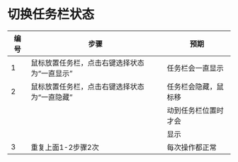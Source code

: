 # 切换任务栏状态

| 编号 | 步骤                                         | 预期                 |
| ---- | -------------------------------------------- | -------------------- |
| 1    | 鼠标放置任务栏，点击右键选择状态为“一直显示” | 任务栏会一直显示     |
| 2    | 鼠标放置任务栏，点击右键选择状态为“一直隐藏” | 任务栏会隐藏，鼠标移 | 
|      |                                              |  动到任务栏位置时才会|
|      |                                              |  显示	             |
| 3    | 重复上面1-2步骤2次                           | 每次操作都正常       |

